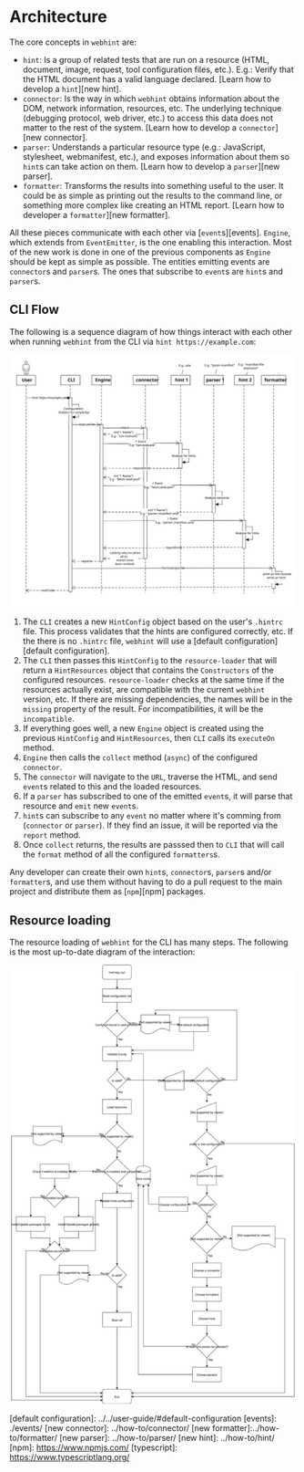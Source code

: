 # Architecture

The core concepts in `webhint` are:

* `hint`: Is a group of related tests that are run on a resource (HTML,
  document, image, request, tool configuration files, etc.). E.g.: Verify that
  the HTML document has a valid language declared. [Learn how to develop a
  `hint`][new hint].
* `connector`: Is the way in which `webhint` obtains information about the DOM,
  network information, resources, etc. The underlying technique (debugging
  protocol, web driver, etc.) to access this data does not matter to the rest of
  the system. [Learn how to develop a `connector`][new connector].
* `parser`: Understands a particular resource type (e.g.: JavaScript,
  stylesheet, webmanifest, etc.), and exposes information about them so `hint`s
  can take action on them. [Learn how to develop a `parser`][new parser].
* `formatter`: Transforms the results into something useful to the user. It
  could be as simple as printing out the results to the command line, or
  something more complex like creating an HTML report. [Learn how to developer a
  `formatter`][new formatter].

All these pieces communicate with each other via [`event`s][events]. `Engine`,
which extends from `EventEmitter`, is the one enabling this interaction. Most of
the new work is done in one of the previous components as `Engine` should be
kept as simple as possible. The entities emitting events are `connector`s and
`parser`s. The ones that subscribe to `event`s are `hint`s and `parser`s.

## CLI Flow

The following is a sequence diagram of how things interact with each other when
running `webhint` from the CLI via `hint https://example.com`:

[![webhint's architecture](images/sequence.svg)](images/sequence.svg)

1. The `CLI` creates a new `HintConfig` object based on the user's `.hintrc`
   file. This process validates that the hints are configured correctly, etc. If
   the there is no `.hintrc` file, `webhint` will use a [default
   configuration][default configuration].
1. The `CLI` then passes this `HintConfig` to the `resource-loader` that will
   return a `HintResources` object that contains the `Constructors` of the
   configured resources. `resource-loader` checks at the same time if the
   resources actually exist, are compatible with the current `webhint` version,
   etc. If there are missing dependencies, the names will be in the `missing`
   property of the result. For incompatibilities, it will be the `incompatible`.
1. If everything goes well, a new `Engine` object is created using the previous
   `HintConfig` and `HintResources`, then `CLI` calls its `executeOn` method.
1. `Engine` then calls the `collect` method (`async`) of the configured
   `connector`.
1. The `connector` will navigate to the `URL`, traverse the HTML, and send
   `event`s related to this and the loaded resources.
1. If a `parser` has subscribed to one of the emitted `event`s, it will parse
   that resource and `emit` new `event`s.
1. `hint`s can subscribe to any `event` no matter where it's comming from
   (`connector` or `parser`). If they find an issue, it will be reported via the
   `report` method.
1. Once `collect` returns, the results are passsed then to `CLI` that will call
   the `format` method of all the configured `formatters`s.

Any developer can create their own `hint`s, `connector`s, `parser`s and/or
`formatter`s, and use them without having to do a pull request to the main
project and distribute them as [`npm`][npm] packages.

## Resource loading

The resource loading of `webhint` for the CLI has many steps. The following is
the most up-to-date diagram of the interaction:

[![webhint's flow diagram](images/cli.svg)](images/cli.svg)

<!-- Link labels: -->

[default configuration]: ../../user-guide/#default-configuration [events]:
./events/ [new connector]: ../how-to/connector/ [new
formatter]:../how-to/formatter/ [new parser]: ../how-to/parser/ [new hint]:
../how-to/hint/ [npm]: https://www.npmjs.com/ [typescript]:
https://www.typescriptlang.org/
